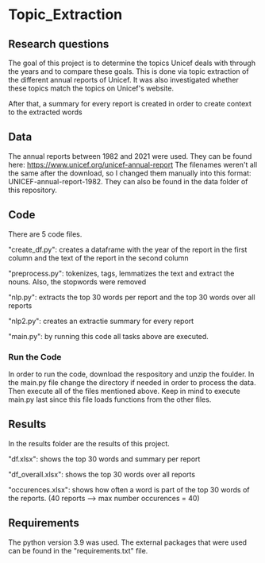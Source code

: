# Topic_Extraction

## Research questions
The goal of this project is to determine the topics Unicef deals with through the years and to compare these goals. This is done via topic extraction of the different annual reports of Unicef.
It was also investigated whether these topics match the topics on Unicef's website.

After that, a summary for every report is created in order to create context to the extracted words

## Data
The annual reports between 1982 and 2021 were used. They can be found here: https://www.unicef.org/unicef-annual-report
The filenames weren't all the same after the download, so I changed them manually into this format: UNICEF-annual-report-1982.
They can also be found in the data folder of this repository.

## Code
There are 5 code files.

"create_df.py": creates a dataframe with the year of the report in the first column and the text of the report in the second column

"preprocess.py": tokenizes, tags, lemmatizes the text and extract the nouns. Also, the stopwords were removed

"nlp.py": extracts the top 30 words per report and the top 30 words over all reports

"nlp2.py": creates an extractie summary for every report

"main.py": by running this code all tasks above are executed.

### Run the Code
In order to run the code, download the respository and unzip the foulder. In the main.py file change the directory if needed in order to process the data. Then execute all of the files mentioned above. Keep in mind to execute main.py last since this file loads functions from the other files.

## Results
In the results folder are the results of this project.

"df.xlsx": shows the top 30 words and summary per report

"df_overall.xlsx": shows the top 30 words over all reports

"occurences.xlsx": shows how often a word is part of the top 30 words of the reports. (40 reports --> max number occurences = 40)

## Requirements
The python version 3.9 was used.
The external packages that were used can be found in the "requirements.txt" file.
